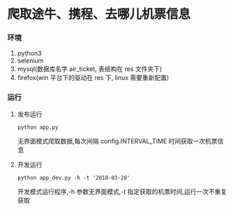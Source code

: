 # 爬取途牛、携程、去哪儿机票信息

### 环境

1.  python3
2.  selenium
3.  mysql(数据库名字 air_ticket, 表结构在 res 文件夹下)
4.  firefox(win 平台下的驱动在 res 下, linux 需要重新配置)

### 运行

1.  发布运行

    ```
    python app.py
    ```

    无界面模式爬取数据,每次间隔 config.INTERVAL_TIME 时间获取一次机票信息

2.  开发运行
    ```
    python app_dev.py -h -t '2018-03-28'
    ```
    开发模式运行程序,-h 参数无界面模式,-t 指定获取的机票时间,运行一次不重复获取
